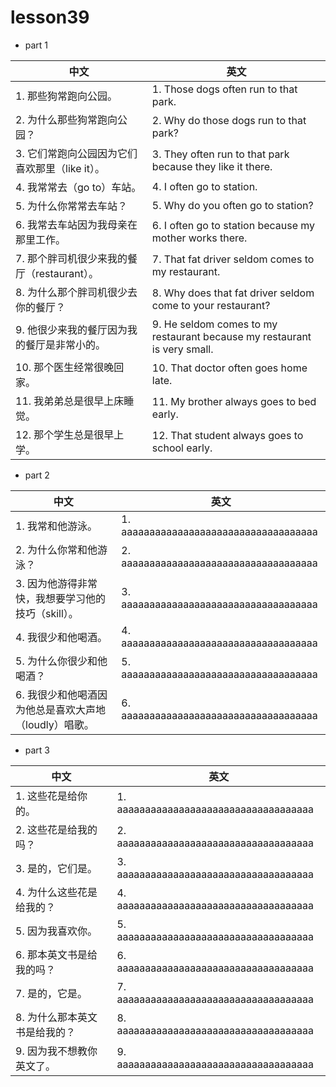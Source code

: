 
# lesson39

- part 1

| 中文                                           | 英文                                                                     |
| ---------------------------------------------- | ------------------------------------------------------------------------ |
| 1. 那些狗常跑向公园。                          | 1. Those dogs often run to that park.                                    |
| 2. 为什么那些狗常跑向公园？                    | 2. Why do those dogs run to that park?                                   |
| 3. 它们常跑向公园因为它们喜欢那里（like it）。 | 3. They often run to that park because they like it there.               |
| 4. 我常常去（go to）车站。                     | 4. I often go to station.                                                |
| 5. 为什么你常常去车站？                        | 5. Why do you often go to station?                                       |  |
| 6. 我常去车站因为我母亲在那里工作。            | 6. I often go to station because my mother works there.                  |
| 7. 那个胖司机很少来我的餐厅（restaurant）。    | 7. That fat driver seldom comes to my restaurant.                        |
| 8. 为什么那个胖司机很少去你的餐厅？            | 8. Why does that fat driver seldom come to your restaurant?              |
| 9. 他很少来我的餐厅因为我的餐厅是非常小的。    | 9. He seldom comes to my restaurant because my restaurant is very small. |
| 10. 那个医生经常很晚回家。                     | 10. That doctor often goes home late.                                    |
| 11. 我弟弟总是很早上床睡觉。                   | 11. My brother always goes to bed early.                                 |
| 12. 那个学生总是很早上学。                     | 12. That student always goes to school early.                            |

- part 2

| 中文                                                  | 英文                                   |
| ----------------------------------------------------- | -------------------------------------- |
| 1. 我常和他游泳。                                     | 1. aaaaaaaaaaaaaaaaaaaaaaaaaaaaaaaaaaa |
| 2. 为什么你常和他游泳？                               | 2. aaaaaaaaaaaaaaaaaaaaaaaaaaaaaaaaaaa |
| 3. 因为他游得非常快，我想要学习他的技巧（skill）。    | 3. aaaaaaaaaaaaaaaaaaaaaaaaaaaaaaaaaaa |
| 4. 我很少和他喝酒。                                   | 4. aaaaaaaaaaaaaaaaaaaaaaaaaaaaaaaaaaa |
| 5. 为什么你很少和他喝酒？                             | 5. aaaaaaaaaaaaaaaaaaaaaaaaaaaaaaaaaaa |
| 6. 我很少和他喝酒因为他总是喜欢大声地（loudly）唱歌。 | 6. aaaaaaaaaaaaaaaaaaaaaaaaaaaaaaaaaaa |

- part 3

| 中文                          | 英文                                   |
| ----------------------------- | -------------------------------------- |
| 1. 这些花是给你的。           | 1. aaaaaaaaaaaaaaaaaaaaaaaaaaaaaaaaaaa |
| 2. 这些花是给我的吗？         | 2. aaaaaaaaaaaaaaaaaaaaaaaaaaaaaaaaaaa |
| 3. 是的，它们是。             | 3. aaaaaaaaaaaaaaaaaaaaaaaaaaaaaaaaaaa |
| 4. 为什么这些花是给我的？     | 4. aaaaaaaaaaaaaaaaaaaaaaaaaaaaaaaaaaa |
| 5. 因为我喜欢你。             | 5. aaaaaaaaaaaaaaaaaaaaaaaaaaaaaaaaaaa |
| 6. 那本英文书是给我的吗？     | 6. aaaaaaaaaaaaaaaaaaaaaaaaaaaaaaaaaaa |
| 7. 是的，它是。               | 7. aaaaaaaaaaaaaaaaaaaaaaaaaaaaaaaaaaa |
| 8. 为什么那本英文书是给我的？ | 8. aaaaaaaaaaaaaaaaaaaaaaaaaaaaaaaaaaa |
| 9. 因为我不想教你英文了。     | 9. aaaaaaaaaaaaaaaaaaaaaaaaaaaaaaaaaaa |
